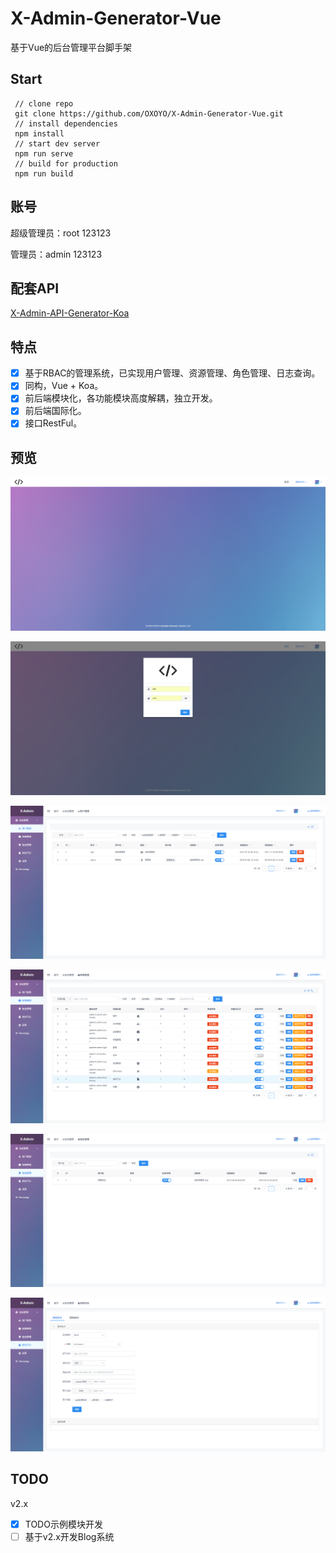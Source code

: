 # X-Admin-Generator-Vue

基于Vue的后台管理平台脚手架

## Start 
```
 // clone repo
 git clone https://github.com/OXOYO/X-Admin-Generator-Vue.git
 // install dependencies
 npm install
 // start dev server
 npm run serve
 // build for production
 npm run build
```

## 账号

超级管理员：root 123123

管理员：admin 123123

## 配套API

[X-Admin-API-Generator-Koa](https://github.com/OXOYO/X-Admin-API-Generator-Koa)

## 特点

- [x] 基于RBAC的管理系统，已实现用户管理、资源管理、角色管理、日志查询。
- [x] 同构，Vue + Koa。
- [x] 前后端模块化，各功能模块高度解耦，独立开发。
- [x] 前后端国际化。
- [x] 接口RestFul。

## 预览

![](./documents/images/20190423150822001.png)

![](./documents/images/20190423150822002.png)

![](./documents/images/20190423150822003.png)

![](./documents/images/20190423150822004.png)

![](./documents/images/20190423150822005.png)

![](./documents/images/20190423150822006.png)

## TODO

v2.x
- [x] TODO示例模块开发
- [ ] 基于v2.x开发Blog系统